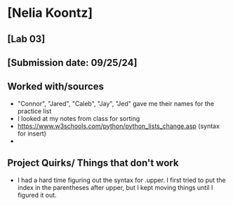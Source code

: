 # [Nelia Koontz]
## [Lab 03]
## [Submission date: 09/25/24]
## Worked with/sources 
* "Connor", "Jared", "Caleb", "Jay", "Jed" gave me their names for the practice list
* I looked at my notes from class for sorting
* https://www.w3schools.com/python/python_lists_change.asp (syntax for insert)
* 
## Project Quirks/ Things that don't work
* I had a hard time figuring out the syntax for .upper. I first tried to put the index in the parentheses after upper, but I kept moving things until I figured it out.
